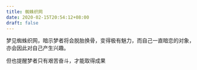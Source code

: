```yaml
---
title: 蜘蛛织网
date: 2020-02-15T20:54:12+08:00
draft: false
---
```


梦见蜘蛛织网，暗示梦者将会脱胎换骨，变得极有魅力，而自己一直暗恋的对象，亦会因此对自己产生兴趣。

但也提醒梦者只有艰苦奋斗，才能取得成果